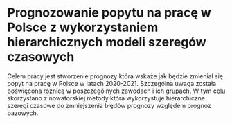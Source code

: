 # Prognozowanie popytu na pracę w Polsce z wykorzystaniem hierarchicznych modeli szeregów czasowych

Celem pracy jest stworzenie prognozy która wskaże jak będzie zmieniał się
popyt na pracę w Polsce w latach 2020-2021. Szczególna uwaga została poświęcona
różnicą w poszczególnych zawodach i ich grupach. W tym celu skorzystano
z nowatorskiej metody która wykorzystuje hierarchiczne szeregi czasowe
do zmniejszenia błędów prognozy względem prognoz bazowych.
